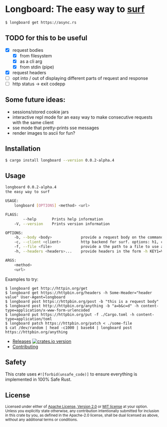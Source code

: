 # Longboard: The easy way to [surf](https://github.com/http-rs/surf)

```bash
$ longboard get https://async.rs
```


## TODO for this to be useful
- [x] request bodies
  - [x] from filesystem
  - [x] as a cli arg
  - [x] from stdin (pipe)
- [x] request headers
- [ ] opt into / out of displaying different parts of request and response
- [ ] http status -> exit codepp

## Some future ideas:
- sessions/stored cookie jars
- interactive repl mode for an easy way to make consecutive requests with the same client
- sse mode that pretty-prints sse messages
- render images to ascii for fun?

## Installation

```sh
$ cargo install longboard --version 0.0.2-alpha.4
```

## Usage

```sh
longboard 0.0.2-alpha.4
the easy way to surf

USAGE:
    longboard [OPTIONS] <method> <url>

FLAGS:
        --help       Prints help information
    -V, --version    Prints version information

OPTIONS:
    -b, --body <body>             provide a request body on the command line
    -c, --client <client>         http backend for surf. options: h1, curl, hyper [default: h1]
    -f, --file <file>             provide a the path to a file to use as the request body
    -h, --headers <headers>...    provide headers in the form -h KEY1=VALUE1 KEY2=VALUE2

ARGS:
    <method>
    <url>
```

Examples to try:
```
$ longboard get http://httpin.org/get
$ longboard get https://httpbin.org/headers -h Some-Header="header value" User-Agent=longboard
$ longboard post https://httpbin.org/post -b "this is a request body"
$ longboard post http://httpbin.org/anything -b "a=b&c=d" -h content-type=application/x-www-form-urlencoded
$ longboard put https://httpbin.org/put -f ./Cargo.toml -h content-type=application/toml
$ longboard patch https://httpbin.org/patch < ./some-file
$ cat /dev/random | head -c1000 | base64 | longboard post https://httpbin.org/anything 
```

<!-- * [CI ![CI][ci-badge]][ci] -->
* [Releases][releases] [![crates.io version][version-badge]][lib-rs]
* [Contributing][contributing]

<!-- [ci]: https://github.com/jbr/longboard/actions?query=workflow%3ACI -->
<!-- [ci-badge]: https://github.com/jbr/longboard/workflows/CI/badge.svg -->
[releases]: https://github.com/jbr/longboard/releases
[contributing]: https://github.com/jbr/longboard/blob/master/.github/CONTRIBUTING.md
[lib-rs]: https://lib.rs/longboard
[version-badge]: https://img.shields.io/crates/v/longboard.svg?style=flat-square

## Safety
This crate uses ``#![forbid(unsafe_code)]`` to ensure everything is implemented in
100% Safe Rust.

## License

<sup>
Licensed under either of <a href="LICENSE-APACHE">Apache License, Version
2.0</a> or <a href="LICENSE-MIT">MIT license</a> at your option.
</sup>

<br/>

<sub>
Unless you explicitly state otherwise, any contribution intentionally submitted
for inclusion in this crate by you, as defined in the Apache-2.0 license, shall
be dual licensed as above, without any additional terms or conditions.
</sub>
